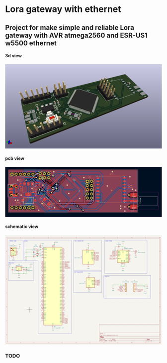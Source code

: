 # Lora gateway with ethernet

## Project for make simple and reliable Lora gateway with AVR atmega2560 and ESR-US1 w5500 ethernet

#### 3d view

![3d](pcb/3d.png)

#### pcb view

![3d](pcb/pcb.png)

#### schematic view

![3d](pcb/schematic.png)

### TODO

